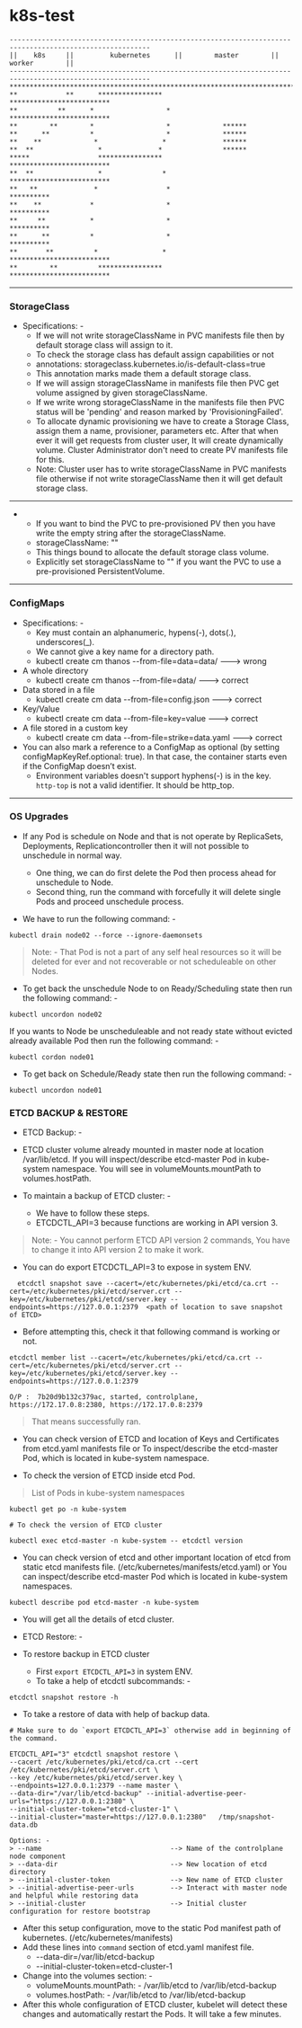 # k8s-test

```
---------------------------------------------------------------------------------------------------------
||    k8s     ||         kubernetes      ||        master        ||        worker        || 
---------------------------------------------------------------------------------------------------------
*********************************************************************************************************
**            **      ****************               *************************               
**          **      *                  *             *************************
**        **        *                  *             ******      
**      **          *                  *             ******     
**    **             *                *              ******
**  **                *              *               ******      
*****                 ****************               *************************
**  **                *               *              *************************
**   **              *                 *                            **********           
**    **            *                  *                            **********
**     **           *                  *                            **********
**      **          *                  *                            **********
**       **          *                *              *************************
**        **          ****************               *************************   

```
-----------------------------------------------------------------------------------------------------------------
### StorageClass

- Specifications: -
	* If we will not write storageClassName in PVC manifests file then by default storage class will assign to it.
	* To check the storage class has default assign capabilities or not
	* annotations:
	       storageclass.kubernetes.io/is-default-class=true
	* This annotation marks made them a default storage class.
	* If we will assign storageClassName in manifests file then PVC get volume assigned by given storageClassName.
	* If we write wrong storageClassName in the manifests file then PVC status will be 'pending' and reason marked by 'ProvisioningFailed'.
	* To allocate dynamic provisioning we have to create a Storage Class, assign them a name, provisioner, parameters etc. After that when ever it will get requests from cluster user, It will create dynamically volume. Cluster Administrator don't need to create PV manifests file for this.
	* Note: Cluster user has to write storageClassName in PVC manifests file otherwise if not write storageClassName then it will get default storage class. 

-----------------------------------------------------------------------------------------------------------------
- 
	* If you want to bind the PVC to pre-provisioned PV then you have write the empty string after the storageClassName.
	* storageClassName: ""
	* This things bound to allocate the default storage class volume.
	* Explicitly set storageClassName to "" if you want the PVC to use a pre-provisioned PersistentVolume.

-----------------------------------------------------------------------------------------------------------------

### ConfigMaps

- Specifications: -
	* Key must contain an alphanumeric, hypens(-), dots(.), underscores(_). 
	* We cannot give a key name for a directory path.
	* kubectl create cm thanos --from-file=data=data/      ---> wrong
- A whole directory
	* kubectl create cm thanos --from-file=data/           ---> correct
- Data stored in a file    
	* kubectl create cm data --from-file=config.json       ---> correct
- Key/Value 
	* kubectl create cm data --from-file=key=value         ---> correct
- A file stored in a custom key
	* kubectl create cm data --from-file=strike=data.yaml  ---> correct
- You can also mark a reference to a ConfigMap as optional (by setting configMapKeyRef.optional: true). In that 
  case, the container starts even if the ConfigMap doesn’t exist.
  * Environment variables doesn't support hyphens(-) is in the key. `http-top` is not a valid identifier. It should be http_top.

----------------------------------------------------------------------------------------------------------------

### OS Upgrades

- If any Pod is schedule on Node and that is not operate by ReplicaSets, Deployments, Replicationcontroller then it will not possible to unschedule in normal way. 
  * One thing, we can do first delete the Pod then process ahead for unschedule to Node.
  * Second thing, run the command with forcefully it will delete single Pods and proceed unschedule process.

- We have to run the following command: -

```
kubectl drain node02 --force --ignore-daemonsets

```
> Note: - That Pod is not a part of any self heal resources so it will be deleted for ever and not recoverable or not scheduleable on other Nodes.

- To get back the unschedule Node to on Ready/Scheduling state then run the following command: -

``` 
kubectl uncordon node02

```
If you wants to Node be unscheduleable and not ready state without evicted already available Pod then run the following command: -

```
kubectl cordon node01

```
- To get back on Schedule/Ready state then run the following command: -

```
kubectl uncordon node01

```

### ETCD BACKUP & RESTORE

- ETCD Backup: -

- ETCD cluster volume already mounted in master node at location /var/lib/etcd. If you will inspect/describe etcd-master Pod in kube-system namespace.
  You will see in volumeMounts.mountPath to volumes.hostPath.

- To maintain a backup of ETCD cluster: - 
	* We have to follow these steps.
  * ETCDCTL_API=3 because functions are working in API version 3.

> Note: - You cannot perform ETCD API version 2 commands, You have to change it into API version 2 to make it work.
  
  * You can do export ETCDCTL_API=3 to expose in system ENV.

```
  etcdctl snapshot save --cacert=/etc/kubernetes/pki/etcd/ca.crt --cert=/etc/kubernetes/pki/etcd/server.crt --key=/etc/kubernetes/pki/etcd/server.key --endpoints=https://127.0.0.1:2379  <path of location to save snapshot of ETCD>

```
- Before attempting this, check it that following command is working or not.

```
etcdctl member list --cacert=/etc/kubernetes/pki/etcd/ca.crt --cert=/etc/kubernetes/pki/etcd/server.crt --key=/etc/kubernetes/pki/etcd/server.key --endpoints=https://127.0.0.1:2379

O/P :  7b20d9b132c379ac, started, controlplane, https://172.17.0.8:2380, https://172.17.0.8:2379 

```
> That means successfully ran.

- You can check version of ETCD and location of Keys and Certificates from etcd.yaml manifests file or To inspect/describe the etcd-master Pod,
  which is located in kube-system namespace.

- To check the version of ETCD inside etcd Pod.

> List of Pods in kube-system namespaces

```
kubectl get po -n kube-system

# To check the version of ETCD cluster

kubectl exec etcd-master -n kube-system -- etcdctl version

```
- You can check version of etcd and other important location of etcd from static etcd manifests file. (/etc/kubernetes/manifests/etcd.yaml)
            or
 	You can inspect/describe etcd-master Pod which is located in kube-system namespaces.

```
kubectl describe pod etcd-master -n kube-system

```
- You will get all the details of etcd cluster.

- ETCD Restore: -

- To restore backup in ETCD cluster
  * First `export ETCDCTL_API=3` in system ENV.
  * To take a help of etcdctl subcommands: -

```
etcdctl snapshot restore -h

```
  * To take a restore of data with help of backup data.
```
# Make sure to do `export ETCDCTL_API=3` otherwise add in beginning of the command.

ETCDCTL_API="3" etcdctl snapshot restore \
--cacert /etc/kubernetes/pki/etcd/ca.crt --cert /etc/kubernetes/pki/etcd/server.crt \
--key /etc/kubernetes/pki/etcd/server.key \
--endpoints=127.0.0.1:2379 --name master \
--data-dir="/var/lib/etcd-backup" --initial-advertise-peer-urls="https://127.0.0.1:2380" \
--initial-cluster-token="etcd-cluster-1" \
--initial-cluster="master=https://127.0.0.1:2380"   /tmp/snapshot-data.db

```
```
Options: -
> --name                                --> Name of the controlplane node component
> --data-dir                            --> New location of etcd directory
> --initial-cluster-token               --> New name of ETCD cluster 
> --initial-advertise-peer-urls         --> Interact with master node and helpful while restoring data
> --initial-cluster                     --> Initial cluster configuration for restore bootstrap

```
- After this setup configuration, move to the static Pod manifest path of kubernetes. (/etc/kubernetes/manifests)
- Add these lines into `command` section of etcd.yaml manifest file.
  * --data-dir=/var/lib/etcd-backup
  * --initial-cluster-token=etcd-cluster-1
- Change into the volumes section: -
  * volumeMounts.mountPath: - /var/lib/etcd to /var/lib/etcd-backup
  * volumes.hostPath: - /var/lib/etcd to /var/lib/etcd-backup
- After this whole configuration of ETCD cluster, kubelet will detect these changes and automatically restart the Pods. It will take a few minutes. 

